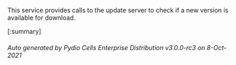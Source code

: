 






This service provides calls to the update server to check if a new version is available for download.

[:summary]

###### Auto generated by Pydio Cells Enterprise Distribution v3.0.0-rc3 on 8-Oct-2021
